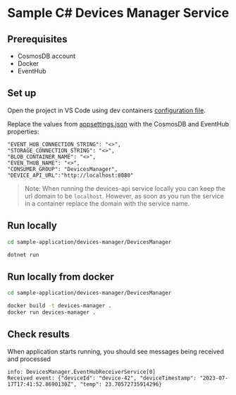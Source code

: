# Sample C# Devices Manager Service

## Prerequisites

- CosmosDB account
- Docker
- EventHub

## Set up

Open the project in VS Code using dev containers [configuration file](../../.devcontainer/devcontainer.json).

Replace the values from [appsettings.json](appsettings.json) with the CosmosDB and EventHub properties:

```text
"EVENT_HUB_CONNECTION_STRING": "<>",
"STORAGE_CONNECTION_STRING": "<>",
"BLOB_CONTAINER_NAME": "<>",
"EVEN_THUB_NAME": "<>",
"CONSUMER_GROUP": "DevicesManager",
"DEVICE_API_URL":"http://localhost:8080"
```

> Note: When running the devices-api service locally you can keep the url domain to be `localhost`. However, as soon as you run the service in a container replace the domain with the service name.

## Run locally

```bash
cd sample-application/devices-manager/DevicesManager

dotnet run
```

## Run locally from docker

```bash
cd sample-application/devices-manager/DevicesManager

docker build -t devices-manager .
docker run devices-manager .
```

## Check results

When application starts running, you should see messages being received and processed

```text
info: DevicesManager.EventHubReceiverService[0]
Received event: {"deviceId": "device-42", "deviceTimestamp": "2023-07-17T17:41:52.8690130Z", "temp": 23.70572735914296}
```
